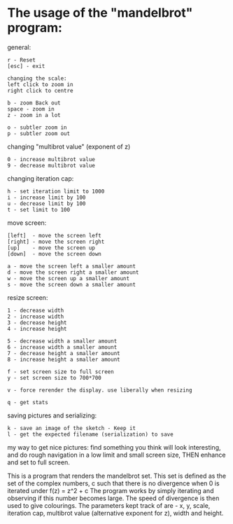 # The usage of the "mandelbrot" program:

general:

    r - Reset
    [esc] - exit

    changing the scale:
    left click to zoom in
    right click to centre

    b - zoom Back out
    space - zoom in
    z - zoom in a lot

    o - subtler zoom in
    p - subtler zoom out

changing "multibrot value" (exponent of z)

    0 - increase multibrot value
    9 - decrease multibrot value

changing iteration cap:

    h - set iteration limit to 1000
    i - increase limit by 100
    u - decrease limit by 100
    t - set limit to 100

move screen:

    [left]  - move the screen left
    [right] - move the screen right
    [up]    - move the screen up
    [down]  - move the screen down

    a - move the screen left a smaller amount
    d - move the screen right a smaller amount
    w - move the screen up a smaller amount
    s - move the screen down a smaller amount

resize screen:

    1 - decrease width
    2 - increase width
    3 - decrease height
    4 - increase height

    5 - decrease width a smaller amount
    6 - increase width a smaller amount
    7 - decrease height a smaller amount
    8 - increase height a smaller amount

    f - set screen size to full screen
    y - set screen size to 700*700

    v - force rerender the display. use liberally when resizing

    q - get stats

saving pictures and serializing:

    k - save an image of the sketch - Keep it
    l - get the expected filename (serialization) to save

my way to get nice pictures: find something you think will look interesting,
and do rough navigation in a low limit and small screen size, THEN enhance and
set to full screen.

This is a program that renders the mandelbrot set. This set is defined as the
set of the complex numbers, c such that there is no divergence when 0 is
iterated under f(z) = z^2 + c The program works by simply iterating and
observing if this number becomes large.  The speed of divergence is then used
to give colourings.  The parameters kept track of are - x, y, scale, iteration
cap, multibrot value (alternative exponent for z), width and height.
